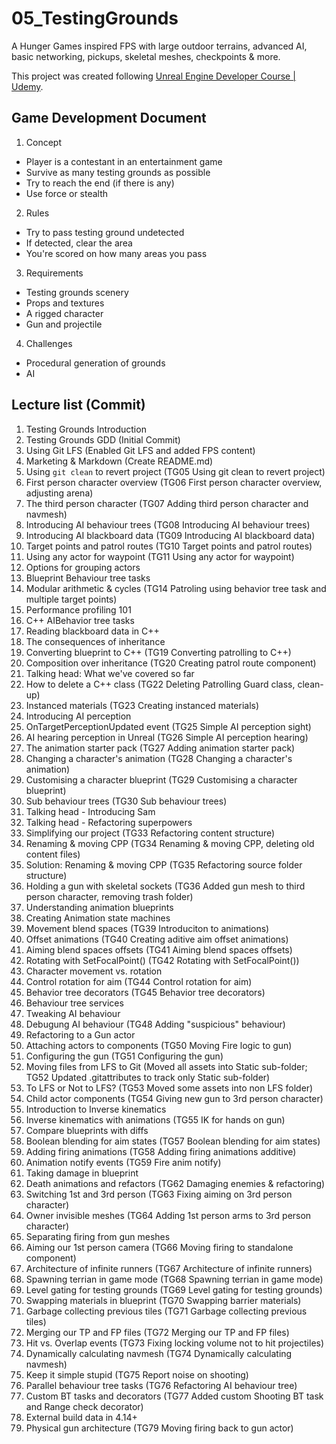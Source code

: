 # 05_TestingGrounds
A Hunger Games inspired FPS with large outdoor terrains, advanced AI, basic networking, pickups, skeletal meshes, checkpoints &amp; more.

This project was created following [Unreal Engine Developer Course | Udemy](https://www.udemy.com/unrealcourse/).

## Game Development Document

1. Concept
* Player is a contestant in an entertainment game
* Survive as many testing grounds as possible
* Try to reach the end (if there is any)
* Use force or stealth
2. Rules
* Try to pass testing ground undetected
* If detected, clear the area
* You're scored on how many areas you pass
3. Requirements
* Testing grounds scenery
* Props and textures
* A rigged character
* Gun and projectile
4. Challenges
* Procedural generation of grounds
* AI

## Lecture list (Commit)

1. Testing Grounds Introduction
1. Testing Grounds GDD (Initial Commit)
1. Using Git LFS (Enabled Git LFS and added FPS content)
1. Marketing &amp; Markdown (Create README.md)
1. Using `git clean` to revert project (TG05 Using git clean to revert project)
1. First person character overview (TG06 First person character overview, adjusting arena)
1. The third person character (TG07 Adding third person character and navmesh)
1. Introducing AI behaviour trees (TG08 Introducing AI behaviour trees)
1. Introducing AI blackboard data (TG09 Introducing AI blackboard data)
1. Target points and patrol routes (TG10 Target points and patrol routes)
1. Using any actor for waypoint (TG11 Using any actor for waypoint)
1. Options for grouping actors
1. Blueprint Behaviour tree tasks
1. Modular arithmetic & cycles (TG14 Patroling using behavior tree task and multiple target points)
1. Performance profiling 101
1. C++ AIBehavior tree tasks
1. Reading blackboard data in C++
1. The consequences of inheritance
1. Converting blueprint to C++ (TG19 Converting patrolling to C++)
1. Composition over inheritance (TG20 Creating patrol route component)
1. Talking head: What we've covered so far
1. How to delete a C++ class (TG22 Deleting Patrolling Guard class, clean-up)
1. Instanced materials (TG23 Creating instanced materials)
1. Introducing AI perception
1. OnTargetPerceptionUpdated event (TG25 Simple AI perception sight)
1. AI hearing perception in Unreal (TG26 Simple AI perception hearing)
1. The animation starter pack (TG27 Adding animation starter pack)
1. Changing a character's animation (TG28 Changing a character's animation)
1. Customising a character blueprint (TG29 Customising a character blueprint)
1. Sub behaviour trees (TG30 Sub behaviour trees)
1. Talking head - Introducing Sam
1. Talking head - Refactoring superpowers
1. Simplifying our project (TG33 Refactoring content structure)
1. Renaming & moving CPP (TG34 Renaming & moving CPP, deleting old content files)
1. Solution: Renaming & moving CPP (TG35 Refactoring source folder structure)
1. Holding a gun with skeletal sockets (TG36 Added gun mesh to third person character, removing trash folder)
1. Understanding animation blueprints
1. Creating Animation state machines
1. Movement blend spaces (TG39 Introduciton to animations)
1. Offset animations (TG40 Creating aditive aim offset animations)
1. Aiming blend spaces offsets (TG41 Aiming blend spaces offsets)
1. Rotating with SetFocalPoint() (TG42 Rotating with SetFocalPoint())
1. Character movement vs. rotation
1. Control rotation for aim (TG44 Control rotation for aim)
1. Behavior tree decorators (TG45 Behavior tree decorators)
1. Behaviour tree services
1. Tweaking AI behaviour
1. Debugung AI behaviour (TG48 Adding "suspicious" behaviour)
1. Refactoring to a Gun actor
1. Attaching actors to components (TG50 Moving Fire logic to gun)
1. Configuring the gun (TG51 Configuring the gun)
1. Moving files from LFS to Git (Moved all assets into Static sub-folder; TG52 Updated .gitattributes to track only Static sub-folder)
1. To LFS or Not to LFS? (TG53 Moved some assets into non LFS folder)
1. Child actor components (TG54 Giving new gun to 3rd person character)
1. Introduction to Inverse kinematics
1. Inverse kinematics with animations (TG55 IK for hands on gun)
1. Compare blueprints with diffs
1. Boolean blending for aim states (TG57 Boolean blending for aim states)
1. Adding firing animations (TG58 Adding firing animations additive)
1. Animation notify events (TG59 Fire anim notify)
1. Taking damage in blueprint
1. Death animations and refactors (TG62 Damaging enemies & refactoring)
1. Switching 1st and 3rd person (TG63 Fixing aiming on 3rd person character)
1. Owner invisible meshes (TG64 Adding 1st person arms to 3rd person character)
1. Separating firing from gun meshes
1. Aiming our 1st person camera (TG66 Moving firing to standalone component)
1. Architecture of infinite runners (TG67 Architecture of infinite runners)
1. Spawning terrian in game mode (TG68 Spawning terrian in game mode)
1. Level gating for testing grounds (TG69 Level gating for testing grounds)
1. Swapping materials in blueprint (TG70 Swapping barrier materials)
1. Garbage collecting previous tiles (TG71 Garbage collecting previous tiles)
1. Merging our TP and FP files (TG72 Merging our TP and FP files)
1. Hit vs. Overlap events (TG73 Fixing locking volume not to hit projectiles)
1. Dynamically calculating navmesh (TG74 Dynamically calculating navmesh)
1. Keep it simple stupid (TG75 Report noise on shooting)
1. Parallel behaviour tree tasks (TG76 Refactoring AI behaviour tree)
1. Custom BT tasks and decorators (TG77 Added custom Shooting BT task and Range check decorator)
1. External build data in 4.14+
1. Physical gun architecture (TG79 Moving firing back to gun actor)